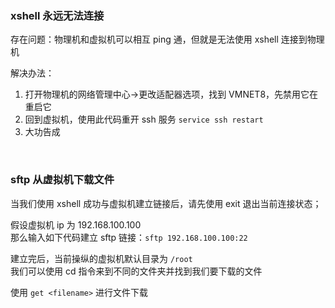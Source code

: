 ### xshell 永远无法连接

存在问题：物理机和虚拟机可以相互 ping 通，但就是无法使用 xshell 连接到物理机

解决办法：

1. 打开物理机的网络管理中心->更改适配器选项，找到 VMNET8，先禁用它在重启它
2. 回到虚拟机，使用此代码重开 ssh 服务 `service ssh restart`
3. 大功告成

<br>

### sftp 从虚拟机下载文件

当我们使用 xshell 成功与虚拟机建立链接后，请先使用 exit 退出当前连接状态；

假设虚拟机 ip 为 192.168.100.100  
那么输入如下代码建立 sftp 链接：`sftp 192.168.100.100:22`

建立完后，当前操纵的虚拟机默认目录为 `/root`  
我们可以使用 cd 指令来到不同的文件夹并找到我们要下载的文件

使用 `get <filename>` 进行文件下载

<br>
